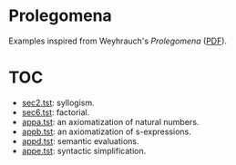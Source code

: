 # Prolegomena

Examples inspired from Weyhrauch's _Prolegomena_ ([PDF](https://apps.dtic.mil/dtic/tr/fulltext/u2/a065698.pdf)).

# TOC

- [sec2.tst](sec2.tst): syllogism.
- [sec6.tst](sec6.tst): factorial.
- [appa.tst](appa.tst): an axiomatization of natural numbers.
- [appb.tst](appb.tst): an axiomatization of s-expressions.
- [appd.tst](appd.tst): semantic evaluations.
- [appe.tst](appe.tst): syntactic simplification.

